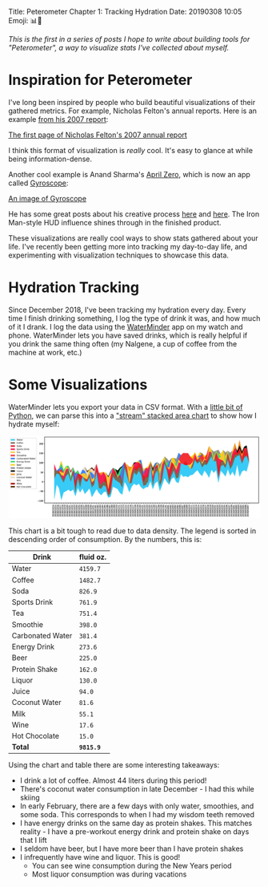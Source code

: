 Title: Peterometer Chapter 1: Tracking Hydration
Date: 20190308 10:05
Emoji: 📊🚰

*This is the first in a series of posts I hope to write about building tools for "Peterometer", a way to visualize stats I've collected about myself.*

# Inspiration for Peterometer

I've long been inspired by people who build beautiful visualizations of their gathered metrics. For example, Nicholas Felton's annual reports. Here is an example [from his 2007 report](http://feltron.com/FAR07.html):

[The first page of Nicholas Felton's 2007 annual report](http://feltron.com/images/FAR07/03.jpg)

I think this format of visualization is *really* cool. It's easy to glance at while being information-dense.

Another cool example is Anand Sharma's [April Zero](http://aprilzero.com), which is now an app called [Gyroscope](http://gyrosco.pe):

[An image of Gyroscope](https://cdn-images-1.medium.com/max/1200/1*4bB_yEzM7Yt_Nme-rQLkzg.png)

He has some great posts about his creative process [here](https://blog.gyrosco.pe/the-making-of-april-zero-877612ca3d24) and [here](https://blog.gyrosco.pe/the-making-of-april-zero-part-2-9fee331e2043). The Iron Man-style HUD influence shines through in the finished product.

These visualizations are really cool ways to show stats gathered about your life. I've recently been getting more into tracking my day-to-day life, and experimenting with visualization techniques to showcase this data.

# Hydration Tracking

Since December 2018, I've been tracking my hydration every day. Every time I finish drinking something, I log the type of drink it was, and how much of it I drank. I log the data using the [WaterMinder](http://waterminder.com) app on my watch and phone. WaterMinder lets you have saved drinks, which is really helpful if you drink the same thing often (my Nalgene, a cup of coffee from the machine at work, etc.)

# Some Visualizations

WaterMinder lets you export your data in CSV format. With a [little bit of Python](https://github.com/peterhajas/peterometer/blob/master/hydration/waterminder_parse.py), we can parse this into a ["stream" stacked area chart](http://leebyron.com/streamgraph/) to show how I hydrate myself:

[![A stacked area plot of my hydration](/media/hydration.jpeg)](/media/hydration.jpeg)

This chart is a bit tough to read due to data density. The legend is sorted in descending order of consumption. By the numbers, this is:

Drink | fluid oz. |
----- | ----- |
Water | `4159.7` |
Coffee | `1482.7` |
Soda | `826.9` |
Sports Drink | `761.9` |
Tea | `751.4` |
Smoothie | `398.0` |
Carbonated Water | `381.4` |
Energy Drink | `273.6` |
Beer | `225.0` |
Protein Shake | `162.0` |
Liquor | `130.0` |
Juice | `94.0` |
Coconut Water | `81.6` |
Milk | `55.1` |
Wine | `17.6` |
Hot Chocolate | `15.0` |
**Total** | **`9815.9`** |

Using the chart and table there are some interesting takeaways:
- I drink a lot of coffee. Almost 44 liters during this period!
- There's coconut water consumption in late December - I had this while skiing
- In early February, there are a few days with only water, smoothies, and some soda. This corresponds to when I had my wisdom teeth removed
- I have energy drinks on the same day as protein shakes. This matches reality - I have a pre-workout energy drink and protein shake on days that I lift
- I seldom have beer, but I have more beer than I have protein shakes
- I infrequently have wine and liquor. This is good!
    - You can see wine consumption during the New Years period
    - Most liquor consumption was during vacations
